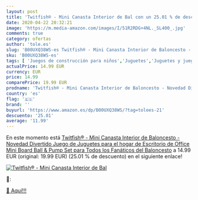 ```yaml
---
layout: post
title: 'Twitfish® - Mini Canasta Interior de Bal con un 25.01 % de descuento'
date: 2020-04-22 20:32:21
image: 'https://m.media-amazon.com/images/I/51R2RDG+4NL._SL400_.jpg'
comments: true
category: ofertas
author: 'tole.es'
slug: 'B00UXQ38WS-es Twitfish® - Mini Canasta Interior de Baloncesto - Novedad...'
sku: 'B00UXQ38WS-es'
tags: [ 'Juegos de construcción para niños','Juguetes','Juguetes y juegos','juguetes', ]
actualPrice: 14.99 EUR
currency: EUR
price: 14.99
comparePrice: 19.99 EUR
prodname: 'Twitfish® - Mini Canasta Interior de Baloncesto - Novedad Divertido Juego de Juguetes para el hogar de Escritorio de Office  Mini Board  Ball & Pump Set para Todos los Fanáticos del Baloncesto'
country: 'es'
flag: '🇪🇸'
brand: ''
buyurl: 'https://www.amazon.es/dp/B00UXQ38WS/?tag=tolees-21'
descuento: '25.01'
average: '11.99'
---
```


En este momento está [Twitfish® - Mini Canasta Interior de Baloncesto - Novedad Divertido Juego de Juguetes para el hogar de Escritorio de Office  Mini Board  Ball & Pump Set para Todos los Fanáticos del Baloncesto](https://www.amazon.es/dp/B00UXQ38WS/?tag=tolees-21) a 14.99 EUR (original: 19.99 EUR) (25.01 %  de descuento) en el siguiente enlace!

[![Twitfish® - Mini Canasta Interior de Bal](https://m.media-amazon.com/images/I/51R2RDG+4NL._SL400_.jpg)](https://www.amazon.es/dp/B00UXQ38WS/?tag=tolees-21)

🔎:


[🛒 Aquí!!!](https://www.amazon.es/dp/B00UXQ38WS/?tag=tolees-21)
